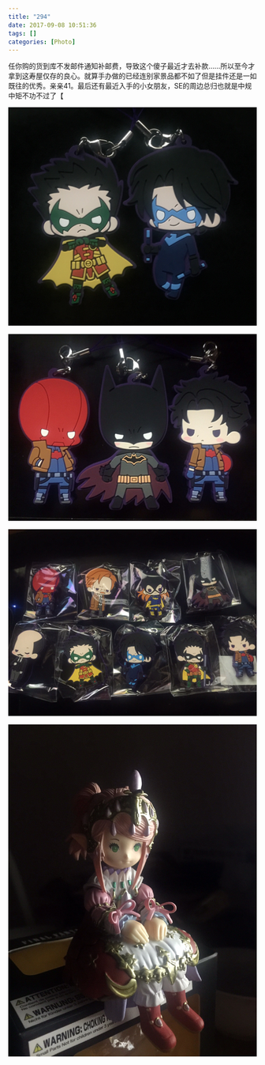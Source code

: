 ```yaml
---
title: "294"
date: 2017-09-08 10:51:36
tags: []
categories: [Photo]
---
```


<p>任你购的货到库不发邮件通知补邮费，导致这个傻子最近才去补款……所以至今才拿到这寿屋仅存的良心。就算手办做的已经连别家景品都不如了但是挂件还是一如既往的优秀。亲亲41。最后还有最近入手的小女朋友，SE的周边总归也就是中规中矩不功不过了【</p>

![](https://raw.githubusercontent.com/alicewish/meowchain247/master/img_cVZNdzJtQk9JV2MyZXlmcUJXUjJrNFkwa1V2S0d4MnFReTVIbUxPcEhFSmVldkQ5V1hyMkVnPT0.jpg)

![](https://raw.githubusercontent.com/alicewish/meowchain247/master/img_cVZNdzJtQk9JV2QrSStlVTlhcDFSd3hkcXVBQUlkQnRwcHhhVXhtY1E2bGJxTGdDanlMQVJ3PT0.jpg)

![](https://raw.githubusercontent.com/alicewish/meowchain247/master/img_cVZNdzJtQk9JV2MyZXlmcUJXUjJrM2tZTmVsVkR5ck9TTXhQUW1rT3RuZFVUaDErRDh2S3ZnPT0.jpg)

![](https://raw.githubusercontent.com/alicewish/meowchain247/master/img_cVZNdzJtQk9JV2MyZXlmcUJXUjJrNGlqMG9LaEdYaWg5d3EzaU5OY1g2RDRZMXFrdk5ma0RRPT0.jpg)